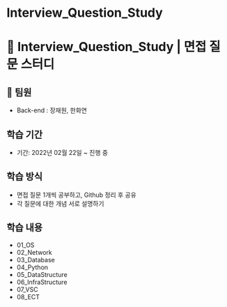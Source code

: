 # Interview_Question_Study

# 🌟 Interview_Question_Study | 면접 질문 스터디

## 👫 팀원

- Back-end : 장재원, 한화연

## 학습 기간

- 기간: 2022년 02월 22일 ~ 진행 중

## 학습 방식

- 면접 질문 1개씩 공부하고, Github 정리 후 공유
- 각 질문에 대한 개념 서로 설명하기

## 학습 내용

- 01_OS
- 02_Network
- 03_Database
- 04_Python
- 05_DataStructure
- 06_InfraStructure
- 07_VSC
- 08_ECT
